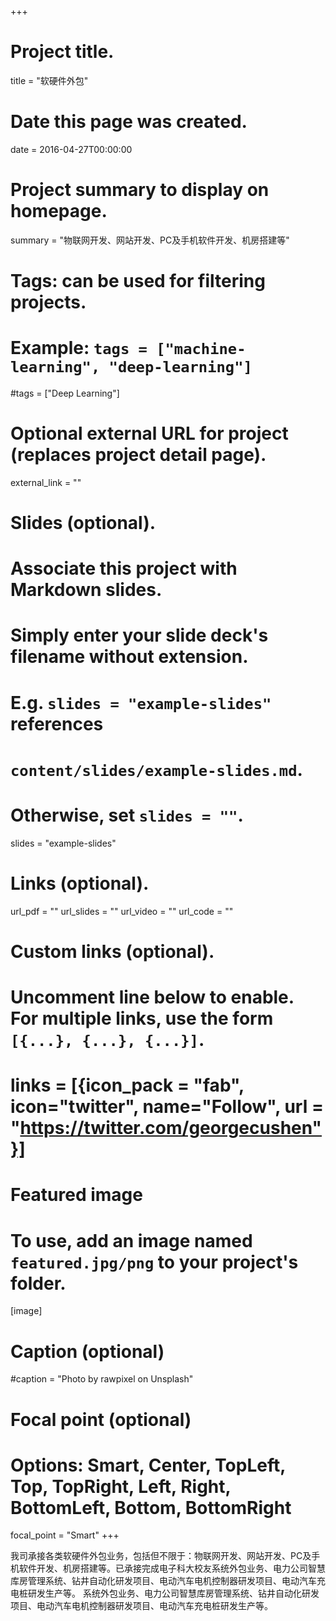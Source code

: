 +++
# Project title.
title = "软硬件外包"

# Date this page was created.
date = 2016-04-27T00:00:00

# Project summary to display on homepage.
summary = "物联网开发、网站开发、PC及手机软件开发、机房搭建等"

# Tags: can be used for filtering projects.
# Example: `tags = ["machine-learning", "deep-learning"]`
#tags = ["Deep Learning"]

# Optional external URL for project (replaces project detail page).
external_link = ""

# Slides (optional).
#   Associate this project with Markdown slides.
#   Simply enter your slide deck's filename without extension.
#   E.g. `slides = "example-slides"` references 
#   `content/slides/example-slides.md`.
#   Otherwise, set `slides = ""`.
slides = "example-slides"

# Links (optional).
url_pdf = ""
url_slides = ""
url_video = ""
url_code = ""

# Custom links (optional).
#   Uncomment line below to enable. For multiple links, use the form `[{...}, {...}, {...}]`.
# links = [{icon_pack = "fab", icon="twitter", name="Follow", url = "https://twitter.com/georgecushen"}]

# Featured image
# To use, add an image named `featured.jpg/png` to your project's folder. 
[image]
  # Caption (optional)
  #caption = "Photo by rawpixel on Unsplash"
  
  # Focal point (optional)
  # Options: Smart, Center, TopLeft, Top, TopRight, Left, Right, BottomLeft, Bottom, BottomRight
  focal_point = "Smart"
+++

我司承接各类软硬件外包业务，包括但不限于：物联网开发、网站开发、PC及手机软件开发、机房搭建等。已承接完成电子科大校友系统外包业务、电力公司智慧库房管理系统、钻井自动化研发项目、电动汽车电机控制器研发项目、电动汽车充电桩研发生产等。
系统外包业务、电力公司智慧库房管理系统、钻井自动化研发项目、电动汽车电机控制器研发项目、电动汽车充电桩研发生产等。

